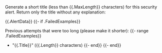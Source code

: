 Generate a short title (less than {{.MaxLength}} characters) for this security alert. Return only the title without any explanation:

{{.AlertData}}
{{- if .FailedExamples}}

Previous attempts that were too long (please make it shorter):
{{- range .FailedExamples}}
- "{{.Title}}" ({{.Length}} characters)
{{- end}}
{{- end}}
